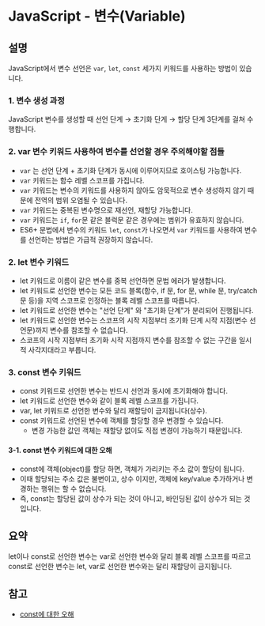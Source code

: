 # JavaScript - 변수(Variable)

## 설명

JavaScript에서 변수 선언은 `var`, `let`, `const` 세가지 키워드를 사용하는 방법이 있습니다.

### 1. 변수 생성 과정

JavaScript 변수를 생성할 때 선언 단계 → 초기화 단게 → 할당 단계 3단계를 걸쳐 수행합니다.

### 2. var 변수 키워드 사용하여 변수를 선언할 경우 주의해야할 점들

- `var` 는 선언 단계 + 초기화 단계가 동시에 이루어지므로 호이스팅 가능합니다.
- `var` 키워드는 함수 레벨 스코프를 가집니다.
- `var` 키워드는 변수의 키워드를 사용하지 않아도 암묵적으로 변수 생성하지 않기 때문에 전역의 범위 오염될 수 있습니다.
- `var` 키워드는 중복된 변수명으로 재선언, 재할당 가능합니다.
- `var` 키워드는 `if`, `for`문 같은 블럭문 같은 경우에는 범위가 유효하지 않습니다.
- ES6+ 문법에서 변수의 키워드 `let`, `const`가 나오면서 `var` 키워드를 사용하여 변수를 선언하는 방법은 가급적 권장하지 않습니다.

### 2. let 변수 키워드

- let 키워드로 이름이 같은 변수를 중복 선언하면 문법 에러가 발생합니다.
- let 키워드로 선언한 변수는 모든 코드 블록(함수, if 문, for 문, while 문, try/catch 문 등)을 지역 스코프로 인정하는 블록 레벨 스코프를 따릅니다.
- let 키워드로 선언한 변수는 "선언 단계" 와 "초기화 단계"가 분리되어 진행됩니다.
- let 키워드로 선언한 변수는 스코프의 시작 지점부터 초기화 단계 시작 지점(변수 선언문)까지 변수를 참조할 수 없습니다.
- 스코프의 시작 지점부터 초기화 시작 지점까지 변수를 참조할 수 없는 구간을 일시적 사각지대라고 부릅니다.

### 3. const 변수 키워드

- const 키워드로 선언한 변수는 반드시 선언과 동시에 초기화해야 합니다.
- let 키워드로 선언한 변수와 같이 블록 레벨 스코프를 가집니다.
- var, let 키워드로 선언한 변수와 달리 재할당이 금지됩니다(상수).
- const 키워드로 선언된 변수에 객체를 할당할 경우 변경할 수 있습니다.
  - 변경 가능한 값인 객체는 재할당 없이도 직접 변경이 가능하기 때문입니다.

#### 3-1. const 변수 키워드에 대한 오해

- const에 객체(object)를 할당 하면, 객체가 가리키는 주소 값이 할당이 됩니다.
- 이때 할당되는 주소 값은 불변이고, 상수 이지만,
객체에 key/value 추가하거나 변경하는 행위는 할 수 없습니다.
- 즉, const는 할당된 값이 상수가 되는 것이 아니고, 바인딩된 값이 상수가 되는 것 입니다.

## 요약

let이나 const로 선언한 변수는 var로 선언한 변수와 달리 블록 레벨 스코프를 따르고 const로 선언한 변수는 let, var로 선언한 변수와는 달리 재할당이 금지됩니다.

## 참고

- [const에 대한 오해](https://hyunseob.github.io/2016/11/21/misunderstanding-about-const/)